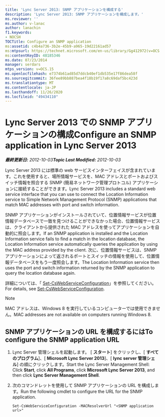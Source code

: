```yaml
---
title: 'Lync Server 2013: SNMP アプリケーションを構成する'
description: 'Lync Server 2013: SNMP アプリケーションを構成します。'
ms.reviewer: ''
ms.author: v-lanac
author: lanachin
f1.keywords:
- NOCSH
TOCTitle: Configure an SNMP application
ms:assetid: c4b4a736-3b2e-45b9-a965-19d22161ad57
ms:mtpsurl: https://technet.microsoft.com/en-us/library/Gg412972(v=OCS.15)
ms:contentKeyID: 48185346
ms.date: 07/23/2014
manager: serdars
mtps_version: v=OCS.15
ms.openlocfilehash: e7374b61ad85d7ddcb40ef1db535e17f86dea58f
ms.sourcegitcommit: 36fee89bb887bea4f18b19f17a8c69daf5bc423d
ms.translationtype: MT
ms.contentlocale: ja-JP
ms.lasthandoff: 11/26/2020
ms.locfileid: "49434110"
---
```

# <a name="configure-an-snmp-application-in-lync-server-2013"></a><span data-ttu-id="0c781-103">Lync Server 2013 での SNMP アプリケーションの構成</span><span class="sxs-lookup"><span data-stu-id="0c781-103">Configure an SNMP application in Lync Server 2013</span></span>

<div data-xmlns="http://www.w3.org/1999/xhtml">

<div class="topic" data-xmlns="http://www.w3.org/1999/xhtml" data-msxsl="urn:schemas-microsoft-com:xslt" data-cs="https://msdn.microsoft.com/">

<div data-asp="https://msdn2.microsoft.com/asp">



</div>

<div id="mainSection">

<div id="mainBody"><span data-ttu-id="0c781-104">

<span> </span></span><span class="sxs-lookup"><span data-stu-id="0c781-104">

<span> </span></span></span>

<span data-ttu-id="0c781-105">_**最終更新日:** 2012-10-03_</span><span class="sxs-lookup"><span data-stu-id="0c781-105">_**Topic Last Modified:** 2012-10-03_</span></span>

<span data-ttu-id="0c781-106">Lync Server 2013 には標準の web サービスインターフェイスが含まれています。これを使用すると、場所情報サービスを、MAC アドレスとポートおよびスイッチ情報を照合する SNMP (簡易ネットワーク管理プロトコル) アプリケーションに接続することができます。</span><span class="sxs-lookup"><span data-stu-id="0c781-106">Lync Server 2013 includes a standard web service interface that you can use to connect the Location Information service to Simple Network Management Protocol (SNMP) applications that match MAC addresses with port and switch information.</span></span>

<span data-ttu-id="0c781-107">SNMP アプリケーションがインストールされていて、位置情報サービスが位置情報データベースで一致を見つけることができなかった場合、位置情報サービスは、クライアントから提供された MAC アドレスを使ってアプリケーションを自動的に照会します。</span><span class="sxs-lookup"><span data-stu-id="0c781-107">If an SNMP application is installed and the Location Information service fails to find a match in the location database, the Location Information service automatically queries the application by using the MAC address provided by the client.</span></span> <span data-ttu-id="0c781-108">次に、位置情報サービスは、SNMP アプリケーションによって返されるポートとスイッチの情報を使用して、位置情報データベースをもう一度照会します。</span><span class="sxs-lookup"><span data-stu-id="0c781-108">The Location Information service then uses the port and switch information returned by the SNMP application to query the location database again.</span></span>

<span data-ttu-id="0c781-109">詳細については、「 [Set-CsWebServiceConfiguration](https://docs.microsoft.com/powershell/module/skype/Set-CsWebServiceConfiguration)」を参照してください。</span><span class="sxs-lookup"><span data-stu-id="0c781-109">For details, see [Set-CsWebServiceConfiguration](https://docs.microsoft.com/powershell/module/skype/Set-CsWebServiceConfiguration).</span></span>

<div>


> [!NOTE]  
> <span data-ttu-id="0c781-110">MAC アドレスは、Windows 8 を実行しているコンピューターでは使用できません。</span><span class="sxs-lookup"><span data-stu-id="0c781-110">MAC addresses are not available on computers running Windows 8.</span></span>



</div>

<div>

## <a name="to-configure-the-snmp-application-url"></a><span data-ttu-id="0c781-111">SNMP アプリケーションの URL を構成するには</span><span class="sxs-lookup"><span data-stu-id="0c781-111">To configure the SNMP application URL</span></span>

1.  <span data-ttu-id="0c781-112">Lync Server 管理シェルを起動します。 [ **スタート**] をクリックし、[ **すべてのプログラム**]、[ **Microsoft Lync Server 2013**]、[ **lync server 管理シェル**] の順にクリックします。</span><span class="sxs-lookup"><span data-stu-id="0c781-112">Start the Lync Server Management Shell: Click **Start**, click **All Programs**, click **Microsoft Lync Server 2013**, and then click **Lync Server Management Shell**.</span></span>

2.  <span data-ttu-id="0c781-113">次のコマンドレットを使用して SNMP アプリケーションの URL を構成します。</span><span class="sxs-lookup"><span data-stu-id="0c781-113">Run the following cmdlet to configure the URL for the SNMP application.</span></span>
    
        Set-CsWebServiceConfiguration -MACResolverUrl "<SNMP application url>" 

<span data-ttu-id="0c781-114"></div>

</div>

<span> </span>

</div>

</div>

</span><span class="sxs-lookup"><span data-stu-id="0c781-114"></div>

</div>

<span> </span>

</div>

</div>

</span></span></div>

